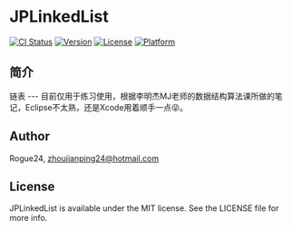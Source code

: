# JPLinkedList

[![CI Status](https://img.shields.io/travis/Rogue24/JPLinkedList.svg?style=flat)](https://travis-ci.org/Rogue24/JPLinkedList)
[![Version](https://img.shields.io/cocoapods/v/JPLinkedList.svg?style=flat)](https://cocoapods.org/pods/JPLinkedList)
[![License](https://img.shields.io/cocoapods/l/JPLinkedList.svg?style=flat)](https://cocoapods.org/pods/JPLinkedList)
[![Platform](https://img.shields.io/cocoapods/p/JPLinkedList.svg?style=flat)](https://cocoapods.org/pods/JPLinkedList)

## 简介

链表 --- 目前仅用于练习使用，根据李明杰MJ老师的数据结构算法课所做的笔记，Eclipse不太熟，还是Xcode用着顺手一点😝。


## Author

Rogue24, zhoujianping24@hotmail.com

## License

JPLinkedList is available under the MIT license. See the LICENSE file for more info.
